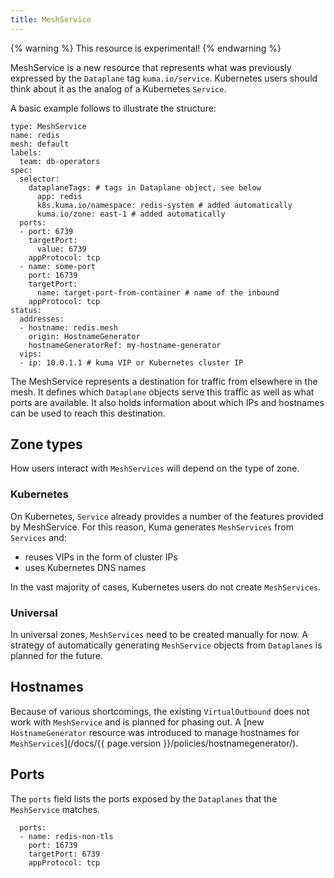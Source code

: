 ```yaml
---
title: MeshService
---
```


{% warning %}
This resource is experimental!
{% endwarning %}

MeshService is a new resource that represents what was previously expressed by
the `Dataplane` tag `kuma.io/service`. Kubernetes users should think about it as
the analog of a Kubernetes `Service`.

A basic example follows to illustrate the structure:

```
type: MeshService
name: redis
mesh: default
labels:
  team: db-operators
spec:
  selector:
    dataplaneTags: # tags in Dataplane object, see below
      app: redis
      k8s.kuma.io/namespace: redis-system # added automatically
      kuma.io/zone: east-1 # added automatically
  ports:
  - port: 6739
    targetPort:
      value: 6739
    appProtocol: tcp
  - name: some-port
    port: 16739
    targetPort:
      name: target-port-from-container # name of the inbound
    appProtocol: tcp
status:
  addresses:
  - hostname: redis.mesh
    origin: HostnameGenerator
    hostnameGeneratorRef: my-hostname-generator
  vips:
  - ip: 10.0.1.1 # kuma VIP or Kubernetes cluster IP
```

The MeshService represents a destination for traffic from elsewhere in the mesh.
It defines which `Dataplane` objects serve this traffic as well as what ports
are available. It also holds information about which IPs and hostnames can be used
to reach this destination.

## Zone types

How users interact with `MeshServices` will depend on the type of zone.

### Kubernetes

On Kubernetes, `Service` already provides a number of the features provided by
MeshService. For this reason, Kuma generates `MeshServices` from `Services` and:

- reuses VIPs in the form of cluster IPs
- uses Kubernetes DNS names

In the vast majority of cases, Kubernetes users do not create `MeshServices`.

### Universal

In universal zones, `MeshServices` need to be created manually for now. A
strategy of
automatically generating `MeshService` objects from `Dataplanes` is planned for
the future.

## Hostnames

Because of various shortcomings, the existing `VirtualOutbound` does not work
with `MeshService` and is planned for phasing out. A [new `HostnameGenerator`
resource was introduced to manage hostnames for
`MeshServices`](/docs/{{ page.version }}/policies/hostnamegenerator/).

## Ports

The `ports` field lists the ports exposed by the `Dataplanes` that
the `MeshService` matches.

```
  ports:
  - name: redis-non-tls
    port: 16739
    targetPort: 6739
    appProtocol: tcp
```
